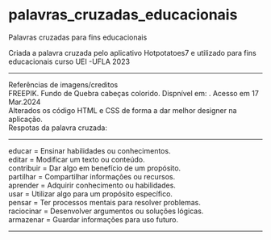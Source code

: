 # palavras_cruzadas_educacionais
Palavras cruzadas para fins educacionais <br>

Criada a palavra cruzada pelo aplicativo Hotpotatoes7 e utilizado para fins educacionais curso UEI -UFLA 2023 <br>
<hr>
Referências de imagens/creditos<br>
FREEPIK. Fundo de Quebra cabeças colorido. Dispnível em: <https://br.freepik.com/vetores-gratis/fundo-de-quebra-cabeca-colorido_31282006.htm#query=quebra%20cabecas%20educativos&position=10&from_view=keyword&track=ais&uuid=d1672e64-9712-4688-bc5a-2baa87315652>. Acesso em 17 Mar.2024
<br>
Alterados os código HTML e CSS de forma a dar melhor designer na aplicação. 
<br>
Respotas da palavra cruzada:
<hr>

educar  = Ensinar habilidades ou conhecimentos.
<br>
editar  = Modificar um texto ou conteúdo.
<br>
contribuir = Dar algo em benefício de um propósito.
<br>
partilhar = Compartilhar informações ou recursos.
<br>
aprender = Adquirir conhecimento ou habilidades.
<br>
usar  = Utilizar algo para um propósito específico.
<br>
pensar  = Ter processos mentais para resolver problemas. 
<br>
raciocinar  = Desenvolver argumentos ou soluções lógicas.
<br>
armazenar = Guardar informações para uso futuro.
<hr>
